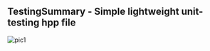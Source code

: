 ## TestingSummary - Simple lightweight unit-testing hpp file
 
![pic1](https://github.com/WildandArt/TestingSummary/assets/17566607/a01221c6-82be-4b8d-9a08-39f763982162)
